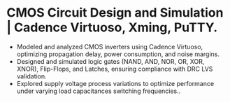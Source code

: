 # CMOS Circuit Design and Simulation | Cadence Virtuoso, Xming, PuTTY.
-  Modeled and analyzed CMOS inverters using Cadence Virtuoso, optimizing propagation delay, power consumption,
and noise margins.
-  Designed and simulated logic gates (NAND, AND, NOR, OR, XOR, XNOR), Flip-Flops, and Latches, ensuring
compliance with DRC LVS validation.
-  Explored supply voltage process variations to optimize performance under varying load capacitances switching
frequencies..
